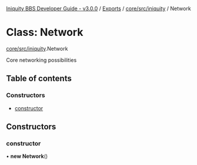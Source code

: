 [Iniquity BBS Developer Guide - v3.0.0](../README.md) / [Exports](../modules.md) / [core/src/iniquity](../modules/core_src_iniquity.md) / Network

# Class: Network

[core/src/iniquity](../modules/core_src_iniquity.md).Network

Core networking possibilities

## Table of contents

### Constructors

- [constructor](core_src_iniquity.Network.md#constructor)

## Constructors

### constructor

• **new Network**()
